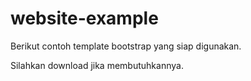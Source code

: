 # website-example
Berikut contoh template bootstrap yang siap digunakan.

Silahkan download jika membutuhkannya.
